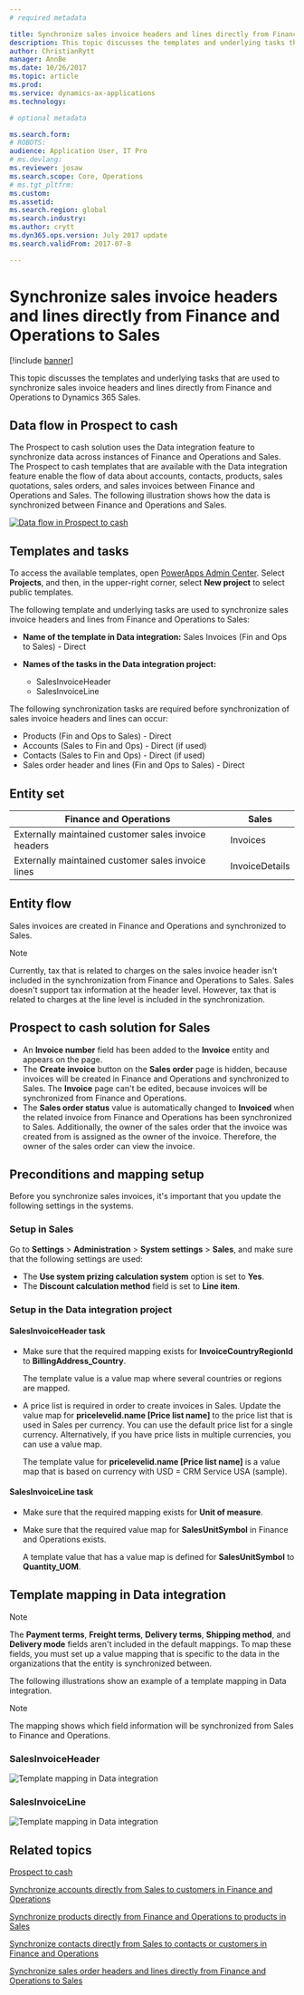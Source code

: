 ```yaml
---
# required metadata

title: Synchronize sales invoice headers and lines directly from Finance and Operations to Sales
description: This topic discusses the templates and underlying tasks that are used to synchronize sales invoice headers and lines directly from Finance and Operations to Dynamics 365 Sales. 
author: ChristianRytt
manager: AnnBe
ms.date: 10/26/2017
ms.topic: article
ms.prod: 
ms.service: dynamics-ax-applications
ms.technology: 

# optional metadata

ms.search.form: 
# ROBOTS: 
audience: Application User, IT Pro
# ms.devlang: 
ms.reviewer: josaw
ms.search.scope: Core, Operations
# ms.tgt_pltfrm: 
ms.custom: 
ms.assetid: 
ms.search.region: global
ms.search.industry: 
ms.author: crytt
ms.dyn365.ops.version: July 2017 update 
ms.search.validFrom: 2017-07-8

---
```


# Synchronize sales invoice headers and lines directly from Finance and Operations to Sales

[!include [banner](../includes/banner.md)]

This topic discusses the templates and underlying tasks that are used to synchronize sales invoice headers and lines directly from Finance and Operations to Dynamics 365 Sales.

## Data flow in Prospect to cash

The Prospect to cash solution uses the Data integration feature to synchronize data across instances of Finance and Operations and Sales. The Prospect to cash templates that are available with the Data integration feature enable the flow of data about accounts, contacts, products, sales quotations, sales orders, and sales invoices between Finance and Operations and Sales. The following illustration shows how the data is synchronized between Finance and Operations and Sales.

[![Data flow in Prospect to cash](./media/prospect-to-cash-data-flow.png)](./media/prospect-to-cash-data-flow.png)

## Templates and tasks

To access the available templates, open [PowerApps Admin Center](https://preview.admin.powerapps.com/dataintegration). Select **Projects**, and then, in the upper-right corner, select **New project** to select public templates.

The following template and underlying tasks are used to synchronize sales invoice headers and lines from Finance and Operations to Sales:

- **Name of the template in Data integration:** Sales Invoices (Fin and Ops to Sales) - Direct
- **Names of the tasks in the Data integration project:**

    - SalesInvoiceHeader
    - SalesInvoiceLine

The following synchronization tasks are required before synchronization of sales invoice headers and lines can occur:

- Products (Fin and Ops to Sales) - Direct
- Accounts (Sales to Fin and Ops) - Direct (if used)
- Contacts (Sales to Fin and Ops) - Direct (if used)
- Sales order header and lines (Fin and Ops to Sales) - Direct

## Entity set

| Finance and Operations                               | Sales          |
|------------------------------------------------------|----------------|
| Externally maintained customer sales invoice headers | Invoices       |
| Externally maintained customer sales invoice lines   | InvoiceDetails |

## Entity flow

Sales invoices are created in Finance and Operations and synchronized to Sales.

> [!NOTE]
> Currently, tax that is related to charges on the sales invoice header isn't included in the synchronization from Finance and Operations to Sales. Sales doesn't support tax information at the header level. However, tax that is related to charges at the line level is included in the synchronization.

## Prospect to cash solution for Sales

- An **Invoice number** field has been added to the **Invoice** entity and appears on the page.
- The **Create invoice** button on the **Sales order** page is hidden, because invoices will be created in Finance and Operations and synchronized to Sales. The **Invoice** page can't be edited, because invoices will be synchronized from Finance and Operations.
- The **Sales order status** value is automatically changed to **Invoiced** when the related invoice from Finance and Operations has been synchronized to Sales. Additionally, the owner of the sales order that the invoice was created from is assigned as the owner of the invoice. Therefore, the owner of the sales order can view the invoice.

## Preconditions and mapping setup

Before you synchronize sales invoices, it's important that you update the following settings in the systems.

### Setup in Sales

Go to **Settings** > **Administration** > **System settings** > **Sales**, and make sure that the following settings are used:

- The **Use system prizing calculation system** option is set to **Yes**.
- The **Discount calculation method** field is set to **Line item**.

### Setup in the Data integration project

#### SalesInvoiceHeader task

- Make sure that the required mapping exists for **InvoiceCountryRegionId** to **BillingAddress\_Country**.

    The template value is a value map where several countries or regions are mapped.

- A price list is required in order to create invoices in Sales. Update the value map for **pricelevelid.name \[Price list name\]** to the price list that is used in Sales per currency. You can use the default price list for a single currency. Alternatively, if you have price lists in multiple currencies, you can use a value map.

    The template value for **pricelevelid.name \[Price list name\]** is a value map that is based on currency with USD = CRM Service USA (sample).  
    
#### SalesInvoiceLine task

- Make sure that the required mapping exists for **Unit of measure**.
- Make sure that the required value map for **SalesUnitSymbol** in Finance and Operations exists.

    A template value that has a value map is defined for **SalesUnitSymbol** to **Quantity\_UOM**.

## Template mapping in Data integration

> [!NOTE]
> The **Payment terms**, **Freight terms**, **Delivery terms**, **Shipping method**, and **Delivery mode** fields aren't included in the default mappings. To map these fields, you must set up a value mapping that is specific to the data in the organizations that the entity is synchronized between.

The following illustrations show an example of a template mapping in Data integration. 

> [!NOTE]
> The mapping shows which field information will be synchronized from Sales to Finance and Operations.

### SalesInvoiceHeader

![Template mapping in Data integration](./media/sales-invoice-direct-template-mapping-data-integrator-1.png)

### SalesInvoiceLine

![Template mapping in Data integration](./media/sales-invoice-direct-template-mapping-data-integrator-2.png)



## Related topics

[Prospect to cash](prospect-to-cash.md)

[Synchronize accounts directly from Sales to customers in Finance and Operations](accounts-template-mapping-direct.md)

[Synchronize products directly from Finance and Operations to products in Sales](products-template-mapping-direct.md)

[Synchronize contacts directly from Sales to contacts or customers in Finance and Operations](contacts-template-mapping-direct.md)

[Synchronize sales order headers and lines directly from Finance and Operations to Sales](sales-order-template-mapping-direct-two-ways.md)






